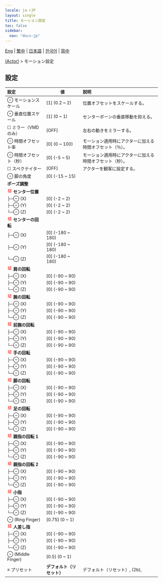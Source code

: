 ```yaml
---
locale: ja-rJP
layout: single
title: モーション設定
toc: false
sidebar:
  nav: "docs-jp"
---
```

[Eng](/dancexr/menu/2025.5/actor/actor_motion) | [繁中](/tw/dancexr/menu/2025.5/actor/actor_motion) | [日本語](/jp/dancexr/menu/2025.5/actor/actor_motion) | [한국어](/kr/dancexr/menu/2025.5/actor/actor_motion) | [简中](/zh/dancexr/menu/2025.5/actor/actor_motion)

[(Actor)](../menu#(Actor)) > モーション設定

## 設定

| 設定 | 値 | 説明 |
| :--- | --- | :--- |
| ⊖ モーションスケール | [1] (0.2 ~ 2) | 位置オフセットをスケールする。
| ⊖ 垂直位置スケール | [1] (0 ~ 1) | センターボーンの垂直移動を抑える。
| ☐ ミラー（VMDのみ） | [OFF] | 左右の動きをミラーする。
| ⊖ 時間オフセット率 | [0] (0 ~ 100) | モーション適用時にアクターに加える時間オフセット（％）。
| ⊖ 時間オフセット（秒） | [0] (-5 ~ 5) | モーション適用時にアクターに加える時間オフセット（秒）。
| ☐ スペクテイター | [OFF] | アクターを観客に設定する。
| ⊖ 脚の角度 | [0] (-15 ~ 15) | 
|  **ポーズ調整** || 
| <img src="/images/icon/ic_tune.png" alt="tune icon"/> **センター位置** | | 
| ├─⊖ (X) | [0] (-2 ~ 2) | 
| ├─⊖ (Y) | [0] (-2 ~ 2) | 
| └─⊖ (Z) | [0] (-2 ~ 2) | 
| <img src="/images/icon/ic_tune.png" alt="tune icon"/> **センターの回転** | | 
| ├─⊖ (X) | [0] (-180 ~ 180) | 
| ├─⊖ (Y) | [0] (-180 ~ 180) | 
| └─⊖ (Z) | [0] (-180 ~ 180) | 
| <img src="/images/icon/ic_tune.png" alt="tune icon"/> **肩の回転** | | 
| ├─⊖ (X) | [0] (-90 ~ 90) | 
| ├─⊖ (Y) | [0] (-90 ~ 90) | 
| └─⊖ (Z) | [0] (-90 ~ 90) | 
| <img src="/images/icon/ic_tune.png" alt="tune icon"/> **腕の回転** | | 
| ├─⊖ (X) | [0] (-90 ~ 90) | 
| ├─⊖ (Y) | [0] (-90 ~ 90) | 
| └─⊖ (Z) | [0] (-90 ~ 90) | 
| <img src="/images/icon/ic_tune.png" alt="tune icon"/> **前腕の回転** | | 
| ├─⊖ (X) | [0] (-90 ~ 90) | 
| ├─⊖ (Y) | [0] (-90 ~ 90) | 
| └─⊖ (Z) | [0] (-90 ~ 90) | 
| <img src="/images/icon/ic_tune.png" alt="tune icon"/> **手の回転** | | 
| ├─⊖ (X) | [0] (-90 ~ 90) | 
| ├─⊖ (Y) | [0] (-90 ~ 90) | 
| └─⊖ (Z) | [0] (-90 ~ 90) | 
| <img src="/images/icon/ic_tune.png" alt="tune icon"/> **脚の回転** | | 
| ├─⊖ (X) | [0] (-90 ~ 90) | 
| ├─⊖ (Y) | [0] (-90 ~ 90) | 
| └─⊖ (Z) | [0] (-90 ~ 90) | 
| <img src="/images/icon/ic_tune.png" alt="tune icon"/> **足の回転** | | 
| ├─⊖ (X) | [0] (-90 ~ 90) | 
| ├─⊖ (Y) | [0] (-90 ~ 90) | 
| └─⊖ (Z) | [0] (-90 ~ 90) | 
| <img src="/images/icon/ic_tune.png" alt="tune icon"/> **親指の回転 1** | | 
| ├─⊖ (X) | [0] (-90 ~ 90) | 
| ├─⊖ (Y) | [0] (-90 ~ 90) | 
| └─⊖ (Z) | [0] (-90 ~ 90) | 
| <img src="/images/icon/ic_tune.png" alt="tune icon"/> **親指の回転 2** | | 
| ├─⊖ (X) | [0] (-90 ~ 90) | 
| ├─⊖ (Y) | [0] (-90 ~ 90) | 
| └─⊖ (Z) | [0] (-90 ~ 90) | 
| <img src="/images/icon/ic_tune.png" alt="tune icon"/> **小指** | | 
| ├─⊖ (X) | [0] (-90 ~ 90) | 
| ├─⊖ (Y) | [0] (-90 ~ 90) | 
| └─⊖ (Z) | [0] (-90 ~ 90) | 
| ⊖ (Ring Finger) | [0.75] (0 ~ 1) | 
| <img src="/images/icon/ic_tune.png" alt="tune icon"/> **人差し指** | | 
| ├─⊖ (X) | [0] (-90 ~ 90) | 
| ├─⊖ (Y) | [0] (-90 ~ 90) | 
| └─⊖ (Z) | [0] (-90 ~ 90) | 
| ⊖ (Middle Finger) | [0.5] (0 ~ 1) | 
| ≡ プリセット | **デフォルト（リセット）** | デフォルト（リセット）, (2b),  |
